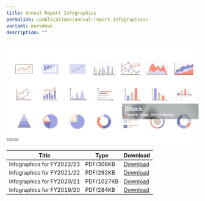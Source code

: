 ```yaml
---
title: Annual Report Infographics
permalink: /publications/annual-report-infographics/
variant: markdown
description: ""
---
```

![Generic charts](/images/istockphoto_1313321487_1024x1024_800x400.jpg)


| Title | Type | Download |
| -------- | -------- | -------- |
| Infographics for FY2022/23    | PDF/308KB    | [Download](/files/AR%20Infographics/arfy2022-23%20infographics.pdf) |
| Infographics for FY2021/22    | PDF/292KB    | [Download](/files/AR%20Infographics/ar-fy-21-22-infographic.pdf)  |
| Infographics for FY2020/21    | PDF/1027KB    | [Download](/files/AR%20Infographics/ARInfogr2021.pdf)  |
| Infographics for FY2019/20    | PDF/284KB    | [Download](/files/AR%20Infographics/infographic-ar-fy1920---7-sep-2020.pdf)  |